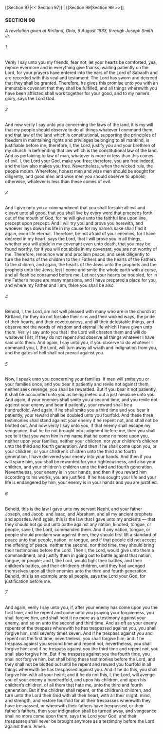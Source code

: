[[Section 97|<< Section 97]]  |  [[Section 99|Section 99 >>]]

### SECTION 98

*A revelation given at Kirtland, Ohio, 6 August 1833, through Joseph Smith Jr.*

###### 1
Verily I say unto you my friends, fear not, let your hearts be comforted, yea, rejoice evermore and in everything give thanks, waiting patiently on the Lord, for your prayers have entered into the ears of the Lord of Sabaoth and are recorded with this seal and testament: The Lord has sworn and decreed that they shall be granted. Therefore, he gives this promise unto you with an immutable covenant that they shall be fulfilled, and all things wherewith you have been afflicted shall work together for your good, and to my name’s glory, says the Lord God.

###### 2
And now verily I say unto you concerning the laws of the land, it is my will that my people should observe to do all things whatever I command them, and that law of the land which is constitutional, supporting the principles of freedom in maintaining rights and privileges belonging to all mankind, is justifiable before me; therefore, I, the Lord, justify you and your brethren of my church in befriending that law which is the constitutional law of the land. And as pertaining to law of man, whatever is more or less than this comes of evil. I, the Lord your God, make you free; therefore, you are free indeed, and the law also makes you free. Nevertheless, when the wicked rule, the people mourn. Wherefore, honest men and wise men should be sought for diligently, and good men and wise men you should observe to uphold; otherwise, whatever is less than these comes of evil.

###### 3
And I give unto you a commandment that you shall forsake all evil and cleave unto all good, that you shall live by every word that proceeds forth out of the mouth of God, for he will give unto the faithful line upon line, precept upon precept. And I will try you and prove you herewith, and whoever lays down his life in my cause for my name’s sake shall find it again, even life eternal. Therefore, be not afraid of your enemies, for I have decreed in my heart, says the Lord, that I will prove you in all things, whether you will abide in my covenant even unto death, that you may be found worthy, for if you will not abide in my covenant, you are not worthy of me. Therefore, renounce war and proclaim peace, and seek diligently to turn the hearts of the children to their Fathers and the hearts of the Fathers to the children, and again, the hearts of the Jews unto the prophets and the prophets unto the Jews, lest I come and smite the whole earth with a curse, and all flesh be consumed before me. Let not your hearts be troubled, for in my Father’s house are many mansions, and I have prepared a place for you, and where my Father and I am, there you shall be also.

###### 4
Behold, I, the Lord, am not well pleased with many who are in the church at Kirtland, for they do not forsake their sins and their wicked ways, the pride of their hearts, and their covetousness, and all their detestable things, and observe not the words of wisdom and eternal life which I have given unto them. Verily I say unto you that I the Lord will chasten them and will do whatever I list, if they do not repent and observe all things whatever I have said unto them. And again, I say unto you, if you observe to do whatever I command you, I, the Lord, will turn away all wrath and indignation from you, and the gates of hell shall not prevail against you.

###### 5
Now, I speak unto you concerning your families. If men will smite you or your families once, and you bear it patiently and revile not against them, neither seek revenge, you shall be rewarded. But if you bear it not patiently, it shall be accounted unto you as being meted out a just measure unto you. And again, if your enemies shall smite you a second time, and you revile not against your enemy and bear it patiently, your reward shall be a hundredfold. And again, if he shall smite you a third time and you bear it patiently, your reward shall be doubled unto you fourfold. And these three testimonies shall stand against your enemy if he repent not, and shall not be blotted out. And now verily I say unto you, if that enemy shall escape my vengeance, that he be not brought into judgment before me, then you shall see to it that you warn him in my name that he come no more upon you, neither upon your families, neither your children, nor your children’s children unto the third and fourth generation. And then if he shall come upon you, or your children, or your children’s children unto the third and fourth generation, I have delivered your enemy into your hands. And then if you will spare him, you shall be rewarded for your righteousness, and also your children, and your children’s children unto the third and fourth generation. Nevertheless, your enemy is in your hands, and then if you reward him according to his works, you are justified. If he has sought your life and your life is endangered by him, your enemy is in your hands and you are justified.

###### 6
Behold, this is the law I gave unto my servant Nephi, and your father Joseph, and Jacob, and Isaac, and Abraham, and all my ancient prophets and apostles. And again, this is the law that I gave unto my ancients — that they should not go out unto battle against any nation, kindred, tongue, or people, save I, the Lord, commanded them. And if any nation, tongue, or people should proclaim war against them, they should first lift a standard of peace unto that people, nation, or tongue, and if that people did not accept the offering of peace, neither the second, nor third time, they should bring their testimonies before the Lord. Then I, the Lord, would give unto them a commandment, and justify them in going out to battle against that nation, tongue, or people; and I, the Lord, would fight their battles, and their children’s battles, and their children’s children, until they had avenged themselves upon all their enemies unto the third and fourth generation. Behold, this is an example unto all people, says the Lord your God, for justification before me.

###### 7
And again, verily I say unto you, if, after your enemy has come upon you the first time, and he repent and come unto you praying your forgiveness, you shall forgive him, and shall hold it no more as a testimony against your enemy, and so on unto the second and third time. And as oft as your enemy repents of the trespass wherewith he has trespassed against you, you shall forgive him, until seventy times seven. And if he trespass against you and repent not the first time, nevertheless, you shall forgive him; and if he trespass against you second time and repent not, nevertheless, you shall forgive him; and if he trespass against you the third time and repent not, you shall also forgive him. But if he trespass against you the fourth time, you shall not forgive him, but shall bring these testimonies before the Lord, and they shall not be blotted out until he repent and reward you fourfold in all things wherewith he has trespassed against you. And if he do this, you shall forgive him with all your heart; and if he do not this, I, the Lord, will avenge you of your enemy a hundredfold, and upon his children, and upon his children’s children, of all them that hate me, unto the third and fourth generation. But if the children shall repent, or the children’s children, and turn unto the Lord their God with all their heart, with all their might, mind, and strength, and restore fourfold for all their trespasses wherewith they have trespassed, or wherewith their fathers have trespassed, or their father’s fathers, then your indignation shall be turned away, and vengeance shall no more come upon them, says the Lord your God, and their trespasses shall never be brought anymore as a testimony before the Lord against them. Amen.